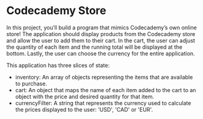 # Codecademy Store
In this project, you’ll build a program that mimics Codecademy’s own online store! The application should display products from the Codecademy store and allow the user to add them to their cart. In the cart, the user can adjust the quantity of each item and the running total will be displayed at the bottom. Lastly, the user can choose the currency for the entire application.

This application has three slices of state:
* inventory: An array of objects representing the items that are available to purchase.
* cart: An object that maps the name of each item added to the cart to an object with the price and desired quantity for that item.
* currencyFilter: A string that represents the currency used to calculate the prices displayed to the user: 'USD', 'CAD' or 'EUR'.